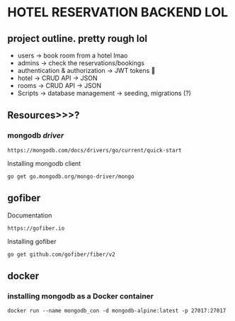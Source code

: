 # HOTEL RESERVATION BACKEND LOL

## project outline. pretty rough lol
- users -> book room from a hotel lmao
- admins -> check the reservations/bookings
- authentication & authorization -> JWT tokens 🤮 
- hotel -> CRUD API -> JSON
- rooms -> CRUD API -> JSON
- Scripts -> database management -> seeding, migrations (?)

## Resources>>>?
### mongodb *_driver_*
```
https://mongodb.com/docs/drivers/go/current/quick-start
```

Installing mongodb client
```
go get go.mongodb.org/mongo-driver/mongo
```

## gofiber
Documentation
```
https://gofiber.io
```

Installing gofiber
```
go get github.com/gofiber/fiber/v2
```

## docker
### installing mongodb as a Docker container
```
docker run --name mongodb_con -d mongodb-alpine:latest -p 27017:27017
```